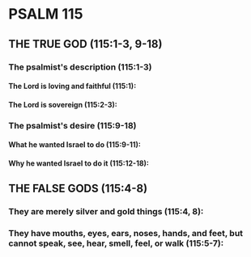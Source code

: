 ---
---
# PSALM 115 
## THE TRUE GOD (115:1-3, 9-18) 
###  The psalmist\'s description (115:1-3) 
####  The Lord is loving and faithful (115:1): 
####  The Lord is sovereign (115:2-3): 
###  The psalmist\'s desire (115:9-18) 
####  What he wanted Israel to do (115:9-11): 
####  Why he wanted Israel to do it (115:12-18): 
## THE FALSE GODS (115:4-8) 
###  They are merely silver and gold things (115:4, 8): 
###  They have mouths, eyes, ears, noses, hands, and feet, but cannot speak, see, hear, smell, feel, or walk (115:5-7): 
